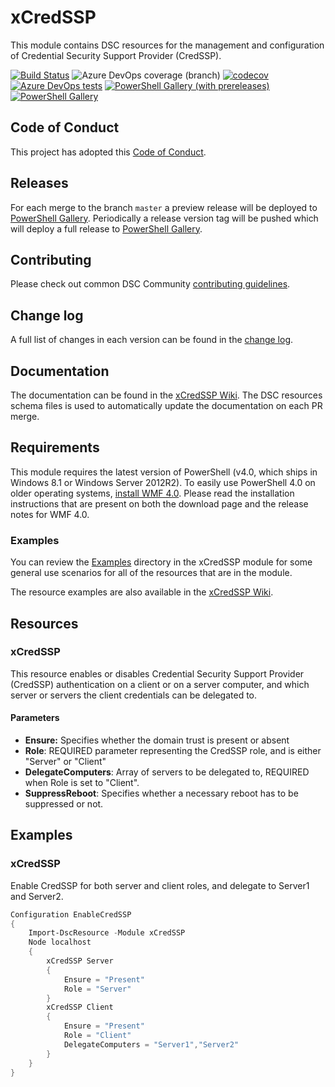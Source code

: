 # xCredSSP

This module contains DSC resources for the management and
configuration of Credential Security Support Provider (CredSSP).

[![Build Status](https://dev.azure.com/dsccommunity/xCredSSP/_apis/build/status/dsccommunity.xCredSSP?branchName=main)](https://dev.azure.com/dsccommunity/xCredSSP/_build/latest?definitionId=52&branchName=main)
![Azure DevOps coverage (branch)](https://img.shields.io/azure-devops/coverage/dsccommunity/xCredSSP/52/main)
[![codecov](https://codecov.io/gh/dsccommunity/xCredSSP/branch/main/graph/badge.svg)](https://codecov.io/gh/dsccommunity/xCredSSP)
[![Azure DevOps tests](https://img.shields.io/azure-devops/tests/dsccommunity/xCredSSP/52/main)](https://dsccommunity.visualstudio.com/xCredSSP/_test/analytics?definitionId=52&contextType=build)
[![PowerShell Gallery (with prereleases)](https://img.shields.io/powershellgallery/vpre/xCredSSP?label=xCredSSP%20Preview)](https://www.powershellgallery.com/packages/xCredSSP/)
[![PowerShell Gallery](https://img.shields.io/powershellgallery/v/xCredSSP?label=xCredSSP)](https://www.powershellgallery.com/packages/xCredSSP/)

## Code of Conduct

This project has adopted this [Code of Conduct](CODE_OF_CONDUCT.md).

## Releases

For each merge to the branch `master` a preview release will be
deployed to [PowerShell Gallery](https://www.powershellgallery.com/).
Periodically a release version tag will be pushed which will deploy a
full release to [PowerShell Gallery](https://www.powershellgallery.com/).

## Contributing

Please check out common DSC Community [contributing guidelines](https://dsccommunity.org/guidelines/contributing).

## Change log

A full list of changes in each version can be found in the [change log](CHANGELOG.md).

## Documentation

The documentation can be found in the [xCredSSP Wiki](https://github.com/dsccommunity/xCredSSP/wiki).
The DSC resources schema files is used to automatically update the
documentation on each PR merge.

## Requirements

This module requires the latest version of PowerShell (v4.0, which ships in
Windows 8.1 or Windows Server 2012R2). To easily use PowerShell 4.0 on older
operating systems, [install WMF 4.0](http://www.microsoft.com/en-us/download/details.aspx?id=40855).
Please read the installation instructions that are present on both the download
page and the release notes for WMF 4.0.

### Examples

You can review the [Examples](/source/Examples) directory in the xCredSSP module
for some general use scenarios for all of the resources that are in the module.

The resource examples are also available in the [xCredSSP Wiki](https://github.com/dsccommunity/xCredSSP/wiki).

## Resources

### xCredSSP

This resource enables or disables Credential Security Support Provider (CredSSP)
authentication on a client or on a server computer, and which server or servers
the client credentials can be delegated to.

#### Parameters

- **Ensure:** Specifies whether the domain trust is present or absent
- **Role**: REQUIRED parameter representing the CredSSP role, and is either
  "Server" or "Client"
- **DelegateComputers**: Array of servers to be delegated to, REQUIRED when
  Role is set to "Client".
- **SuppressReboot**: Specifies whether a necessary reboot has to be suppressed
  or not.

## Examples

### xCredSSP

Enable CredSSP for both server and client roles, and delegate to Server1 and Server2.

```powershell
Configuration EnableCredSSP
{
    Import-DscResource -Module xCredSSP
    Node localhost
    {
        xCredSSP Server
        {
            Ensure = "Present"
            Role = "Server"
        }
        xCredSSP Client
        {
            Ensure = "Present"
            Role = "Client"
            DelegateComputers = "Server1","Server2"
        }
    }
}
```

